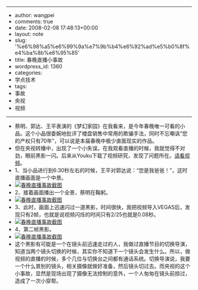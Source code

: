 - --
- author: wangpei
- comments: true
- date: 2008-02-08 17:48:13+00:00
- layout: note
- slug: '%e6%98%a5%e6%99%9a%e7%9b%b4%e6%92%ad%e5%b0%8f%e4%ba%8b%e6%95%85'
- title: 春晚直播小事故
- wordpress_id: 1360
- categories:
- 学点技术
- tags:
- 事故
- 央视
- 视频
- --
- 蔡明、郭达、王平表演的《梦幻家园》在我看来，是今年春晚唯一可看的小品。这个小品很委婉地批评了楼盘销售中常用的欺骗手法，同时不忘嘲讽“您的产权只有70年”，可以说是本届春晚中极少直面现实的作品。
- 但在央视转播中，出现了一个小失误。在我观看直播的时候，我就觉得不对劲，眼前黑影一闪。后来从Youku下载了视频研究，发现了问题所在。[请看视频](http://player.youku.com/player.php/sid/XMTgwMDg5Njg=/v.swf)。
- 1、当小品进行到6:30秒左右的时候，王平对郭达说：“您是我爸爸！”，这时直播画面是一个中景。
- [![春晚直播事故截图](http://pic.yupoo.com/ctb.my/917525100859/small.jpg)](http://www.yupoo.com/photos/view?id=ff80808117e3fa900117fa1ba94f08c3)
- 2、接着画面播出一个全景，蔡明在鞠躬。
- [![春晚直播事故截图](http://pic.yupoo.com/ctb.my/787695100858/small.jpg)](http://www.yupoo.com/photos/view?id=ff80808117e3fa900117fa1ba99d08c5)
- 3、此时，画面上迅速闪过一道黑影，时间很快，我把视频导入VEGAS后，发现只有2帧，也就是说视频闪烁的时间只有2/25也就是0.08秒。
- [![春晚直播事故截图](http://pic.yupoo.com/ctb.my/107975100858/small.jpg)](http://www.yupoo.com/photos/view?id=ff80808117e3fa900117fa1ba8ab08c1)
- 4、第二帧黑影。
- [![春晚直播事故截图](http://pic.yupoo.com/ctb.my/981065100858/small.jpg)](http://www.yupoo.com/photos/view?id=ff80808117e3fa900117fa1ba9e208c7)
- 这个黑影有可能是一个在镜头前迅速走过的人，我做过直播节目的切换导演，知道当两个镜头切换的时候，其实你不知道下一个镜头会发生什么。所以，做视频的直播的时候，多个几位与切换台之间都有通话系统。切换导演说，我要一个什么景别的镜头，相关摄像就做好准备，然后镜头切过去。而央视的这个小事故，显然是现场出现了摄像无法控制的意外，一个人匆匆在镜头前掠过，造成了一次小穿帮。
